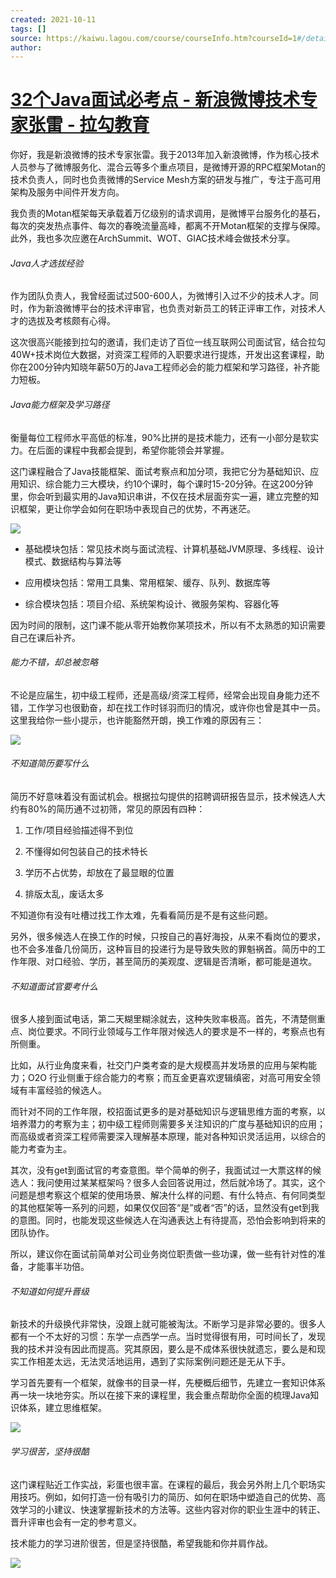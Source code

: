 ```yaml
---
created: 2021-10-11
tags: []
source: https://kaiwu.lagou.com/course/courseInfo.htm?courseId=1#/detail/pc?id=1
author: 
---
```


# [32个Java面试必考点 - 新浪微博技术专家张雷 - 拉勾教育](https://kaiwu.lagou.com/course/courseInfo.htm?courseId=1#/detail/pc?id=1)


你好，我是新浪微博的技术专家张雷。我于2013年加入新浪微博，作为核心技术人员参与了微博服务化、混合云等多个重点项目，是微博开源的RPC框架Motan的技术负责人，同时也负责微博的Service Mesh方案的研发与推广，专注于高可用架构及服务中间件开发方向。

我负责的Motan框架每天承载着万亿级别的请求调用，是微博平台服务化的基石，每次的突发热点事件、每次的春晚流量高峰，都离不开Motan框架的支撑与保障。此外，我也多次应邀在ArchSummit、WOT、GIAC技术峰会做技术分享。

###### Java人才选拔经验

作为团队负责人，我曾经面试过500-600人，为微博引入过不少的技术人才。同时，作为新浪微博平台的技术评审官，也负责对新员工的转正评审工作，对技术人才的选拔及考核颇有心得。

这次很高兴能接到拉勾的邀请，我们走访了百位一线互联网公司面试官，结合拉勾40W+技术岗位大数据，对资深工程师的入职要求进行提炼，开发出这套课程，助你在200分钟内知晓年薪50万的Java工程师必会的能力框架和学习路径，补齐能力短板。

###### Java能力框架及学习路径

衡量每位工程师水平高低的标准，90%比拼的是技术能力，还有一小部分是软实力。在后面的课程中我都会提到，希望你能领会并掌握。

这门课程融合了Java技能框架、面试考察点和加分项，我把它分为基础知识、应用知识、综合能力三大模块，约10个课时，每个课时15-20分钟。在这200分钟里，你会听到最实用的Java知识串讲，不仅在技术层面夯实一遍，建立完整的知识框架，更让你学会如何在职场中表现自己的优势，不再迷茫。

![](http://s0.lgstatic.com/i/image2/M01/8A/CE/CgotOV14ea-AZnjLAACUXAvuDW4232.png)

-   基础模块包括：常见技术岗与面试流程、计算机基础JVM原理、多线程、设计模式、数据结构与算法等
    
-   应用模块包括：常用工具集、常用框架、缓存、队列、数据库等
    
-   综合模块包括：项目介绍、系统架构设计、微服务架构、容器化等
    

因为时间的限制，这门课不能从零开始教你某项技术，所以有不太熟悉的知识需要自己在课后补齐。

###### 能力不错，却总被忽略

不论是应届生，初中级工程师，还是高级/资深工程师，经常会出现自身能力还不错，工作学习也很勤奋，却在找工作时铩羽而归的情况，或许你也曾是其中一员。这里我给你一些小提示，也许能豁然开朗，换工作难的原因有三：

![](http://s0.lgstatic.com/i/image2/M01/8A/AE/CgoB5l14eSCANv2hAAGPsG-oOp8901.png)

###### 不知道简历要写什么

简历不好意味着没有面试机会。根据拉勾提供的招聘调研报告显示，技术候选人大约有80%的简历通不过初筛，常见的原因有四种：

1.  工作/项目经验描述得不到位
    
2.  不懂得如何包装自己的技术特长
    
3.  学历不占优势，却放在了最显眼的位置
    
4.  排版太乱，废话太多
    

不知道你有没有吐槽过找工作太难，先看看简历是不是有这些问题。

另外，很多候选人在换工作的时候，只按自己的喜好海投，从来不看岗位的要求，也不会多准备几份简历，这种盲目的投递行为是导致失败的罪魁祸首。简历中的工作年限、对口经验、学历，甚至简历的美观度、逻辑是否清晰，都可能是道坎。

###### 不知道面试官要考什么

很多人接到面试电话，第二天糊里糊涂就去，这种失败率极高。首先，不清楚侧重点、岗位要求。不同行业领域与工作年限对候选人的要求是不一样的，考察点也有所侧重。

比如，从行业角度来看，社交门户类考查的是大规模高并发场景的应用与架构能力；O2O 行业侧重于综合能力的考察；而互金更喜欢逻辑缜密，对高可用安全领域有丰富经验的候选人。

而针对不同的工作年限，校招面试更多的是对基础知识与逻辑思维方面的考察，以培养潜力的考察为主；初中级工程师则需要多关注知识的广度与基础知识的应用；而高级或者资深工程师需要深入理解基本原理，能对各种知识灵活运用，以综合的能力考查为主。

其次，没有get到面试官的考查意图。举个简单的例子，我面试过一大票这样的候选人：我问使用过某某框架吗？很多人会回答说用过，然后就冷场了。其实，这个问题是想考察这个框架的使用场景、解决什么样的问题、有什么特点、有何同类型的其他框架等一系列的问题，如果仅仅回答“是”或者“否”的话，显然没有get到我的意图。同时，也能发现这些候选人在沟通表达上有待提高，恐怕会影响到将来的团队协作。

所以，建议你在面试前简单对公司业务岗位职责做一些功课，做一些有针对性的准备，才能事半功倍。

###### 不知道如何提升晋级

新技术的升级换代非常快，没跟上就可能被淘汰。不断学习是非常必要的。很多人都有一个不太好的习惯：东学一点西学一点。当时觉得很有用，可时间长了，发现我的技术并没有因此而提高。究其原因，要么是不成体系很快就遗忘，要么是和现实工作相差太远，无法灵活地运用，遇到了实际案例问题还是无从下手。

学习首先要有一个框架，就像书的目录一样，先梗概后细节，先建立一套知识体系再一块一块地夯实。所以在接下来的课程里，我会重点帮助你全面的梳理Java知识体系，建立思维框架。

 ![](http://s0.lgstatic.com/i/image2/M01/8A/CF/CgotOV14e8KATaKrAAD4c4wX9l4891.png) 

###### 学习很苦，坚持很酷

这门课程贴近工作实战，彩蛋也很丰富。在课程的最后，我会另外附上几个职场实用技巧。例如，如何打造一份有吸引力的简历、如何在职场中塑造自己的优势、高效学习的小建议、快速掌握新技术的方法等。这些内容对你的职业生涯中的转正、晋升评审也会有一定的参考意义。

技术能力的学习进阶很苦，但是坚持很酷，希望我能和你并肩作战。  

![](http://s0.lgstatic.com/i/image2/M01/8B/34/CgoB5l149IqAP9PpAANLj10KRrQ415.jpg)
